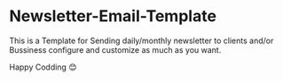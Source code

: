 # Newsletter-Email-Template
This is a Template for Sending daily/monthly newsletter to clients and/or Bussiness
configure and customize as much as you want.

Happy Codding  😊
